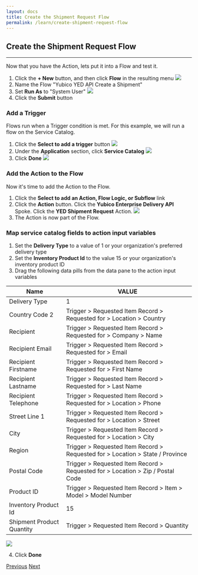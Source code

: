 ```yaml
---
layout: docs
title: Create the Shipment Request Flow
permalink: /learn/create-shipment-request-flow
---
```


## Create the Shipment Request Flow
---
Now that you have the Action, lets put it into a Flow and test it.

1. Click the **+ New** button, and then click **Flow** in the resulting menu
  ![]({{site.baseurl}}/assets/images/37-new-flow.png)
2. Name the Flow "Yubico YED API Create a Shipment"
3. Set **Run As** to "System User"
  ![]({{site.baseurl}}/assets/images/38-flow-properties.png)
4. Click the **Submit** button

### Add a Trigger
Flows run when a Trigger condition is met. For this example, we will run a flow on the Service Catalog.

1. Click the **Select to add a trigger** button
  ![]({{site.baseurl}}/assets/images/39-add-trigger.png)
2. Under the **Application** section, click **Service Catalog**
  ![]({{site.baseurl}}/assets/images/40-service-catalog-trigger.png)
3. Click **Done**
![]({{site.baseurl}}/assets/images/41-trigger-done.png)

### Add the Action to the Flow
Now it's time to add the Action to the Flow.

1. Click the **Select to add an Action, Flow Logic, or Subflow** link
2. Click the **Action** button. Click the **Yubico Enterprise Delivery API** Spoke. Click the **YED Shipment Request** Action.
![]({{site.baseurl}}/assets/images/42-add-action.png)
3. The Action is now part of the Flow.

### Map service catalog fields to action input variables

1. Set the **Delivery Type** to a value of 1 or your organization's preferred delivery type 
2. Set the **Inventory Product Id** to the value 15 or your organization's inventory product ID
3. Drag the following data pills from the data pane to the action input variables

  | **Name** | **VALUE** |
  | -------- | --------- |
  | Delivery Type | 1 |
  | Country Code 2 | Trigger > Requested Item Record > Requested for > Location > Country |
  | Recipient | Trigger > Requested Item Record > Requested for > Company > Name |
  | Recipient Email | Trigger > Requested Item Record > Requested for > Email |
  | Recipient Firstname | Trigger > Requested Item Record > Requested for > First Name  |
  | Recipient Lastname | Trigger > Requested Item Record > Requested for > Last Name |
  | Recipient Telephone | Trigger > Requested Item Record > Requested for > Location > Phone |
  | Street Line 1 | Trigger > Requested Item Record > Requested for > Location > Street |
  | City | Trigger > Requested Item Record > Requested for > Location > City |
  | Region | Trigger > Requested Item Record > Requested for > Location > State / Province |
  | Postal Code| Trigger > Requested Item Record > Requested for > Location > Zip / Postal Code |
  | Product ID | Trigger > Requested Item Record > Item > Model > Model Number |
  | Inventory Product Id | 15 |
  | Shipment Product Quantity | Trigger > Requested Item Record > Quantity  |
  
  ![]({{site.baseurl}}/assets/images/43-map-action-inputs.png)
  
4. Click **Done**

<div class="btns">
  <a class="btn--secondary" href="/yed-spoke-example/learn/action-outputs">Previous</a>
  <a class="btn" href="/yed-spoke-example/learn/add-flow-logic">Next</a>
</div>